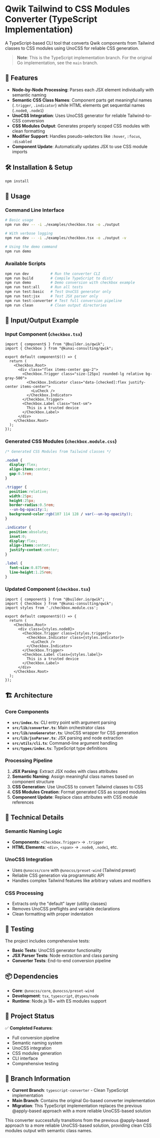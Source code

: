 # Qwik Tailwind to CSS Modules Converter (TypeScript Implementation)

A TypeScript-based CLI tool that converts Qwik components from Tailwind classes to CSS modules using UnoCSS for reliable CSS generation.

> **Note**: This is the TypeScript implementation branch. For the original Go implementation, see the `main` branch.

## 🚀 Features

- **Node-by-Node Processing**: Parses each JSX element individually with semantic naming
- **Semantic CSS Class Names**: Component parts get meaningful names (`.trigger`, `.indicator`) while HTML elements get sequential names (`.node0`, `.node1`)
- **UnoCSS Integration**: Uses UnoCSS generator for reliable Tailwind-to-CSS conversion
- **CSS Modules Output**: Generates properly scoped CSS modules with clean formatting
- **Modifier Support**: Handles pseudo-selectors like `:hover`, `:focus`, `:disabled` 
- **Component Update**: Automatically updates JSX to use CSS module imports

## 🛠️ Installation & Setup

```bash
npm install
```

## 📖 Usage

### Command Line Interface

```bash
# Basic usage
npm run dev -- -i ./examples/checkbox.tsx -o ./output

# With verbose logging
npm run dev -- -i ./examples/checkbox.tsx -o ./output -v

# Using the demo command
npm run demo
```

### Available Scripts

```bash
npm run dev          # Run the converter CLI
npm run build        # Compile TypeScript to dist/
npm run demo         # Demo conversion with checkbox example
npm run test:all     # Run all tests
npm run test:basic   # Test UnoCSS generator only
npm run test:jsx     # Test JSX parser only  
npm run test:converter # Test full conversion pipeline
npm run clean        # Clean output directories
```

## 📁 Input/Output Example

### Input Component (`checkbox.tsx`)
```tsx
import { component$ } from "@builder.io/qwik";
import { Checkbox } from "@kunai-consulting/qwik";

export default component$(() => {
  return (
    <Checkbox.Root>
      <div class="flex items-center gap-2">
        <Checkbox.Trigger class="size-[25px] rounded-lg relative bg-gray-500">
          <Checkbox.Indicator class="data-[checked]:flex justify-center items-center">
            <LuCheck />
          </Checkbox.Indicator>
        </Checkbox.Trigger>
        <Checkbox.Label class="text-sm">
          This is a trusted device
        </Checkbox.Label>
      </div>
    </Checkbox.Root>
  );
});
```

### Generated CSS Modules (`checkbox.module.css`)
```css
/* Generated CSS Modules from Tailwind classes */

.node0 {
  display:flex;
  align-items:center;
  gap:0.5rem;
}

.trigger {
  position:relative;
  width:25px;
  height:25px;
  border-radius:0.5rem;
  --un-bg-opacity:1;
  background-color:rgb(107 114 128 / var(--un-bg-opacity));
}

.indicator {
  position:absolute;
  inset:0;
  display:flex;
  align-items:center;
  justify-content:center;
}

.label {
  font-size:0.875rem;
  line-height:1.25rem;
}
```

### Updated Component (`checkbox.tsx`)
```tsx
import { component$ } from "@builder.io/qwik";
import { Checkbox } from "@kunai-consulting/qwik";
import styles from './checkbox.module.css';

export default component$(() => {
  return (
    <Checkbox.Root>
      <div class={styles.node0}>
        <Checkbox.Trigger class={styles.trigger}>
          <Checkbox.Indicator class={styles.indicator}>
            <LuCheck />
          </Checkbox.Indicator>
        </Checkbox.Trigger>
        <Checkbox.Label class={styles.label}>
          This is a trusted device
        </Checkbox.Label>
      </div>
    </Checkbox.Root>
  );
});
```

## 🏗️ Architecture

### Core Components

- **`src/index.ts`**: CLI entry point with argument parsing
- **`src/lib/converter.ts`**: Main orchestrator class
- **`src/lib/unoGenerator.ts`**: UnoCSS wrapper for CSS generation
- **`src/lib/jsxParser.ts`**: JSX parsing and node extraction
- **`src/utils/cli.ts`**: Command-line argument handling
- **`src/types/index.ts`**: TypeScript type definitions

### Processing Pipeline

1. **JSX Parsing**: Extract JSX nodes with class attributes
2. **Semantic Naming**: Assign meaningful class names based on component structure
3. **CSS Generation**: Use UnoCSS to convert Tailwind classes to CSS
4. **CSS Modules Creation**: Format generated CSS as scoped modules
5. **Component Update**: Replace class attributes with CSS module references

## 🔧 Technical Details

### Semantic Naming Logic
- **Components**: `<Checkbox.Trigger>` → `.trigger`
- **HTML Elements**: `<div>`, `<span>` → `.node0`, `.node1`, etc.

### UnoCSS Integration
- Uses `@unocss/core` with `@unocss/preset-wind` (Tailwind preset)
- Reliable CSS generation via programmatic API
- Handles complex Tailwind features like arbitrary values and modifiers

### CSS Processing
- Extracts only the "default" layer (utility classes)
- Removes UnoCSS preflights and variable declarations
- Clean formatting with proper indentation

## 🧪 Testing

The project includes comprehensive tests:

- **Basic Tests**: UnoCSS generator functionality
- **JSX Parser Tests**: Node extraction and class parsing
- **Converter Tests**: End-to-end conversion pipeline

## 📦 Dependencies

- **Core**: `@unocss/core`, `@unocss/preset-wind`
- **Development**: `tsx`, `typescript`, `@types/node`
- **Runtime**: Node.js 18+ with ES modules support

## 🎯 Project Status

✅ **Completed Features**:
- Full conversion pipeline
- Semantic naming system
- UnoCSS integration
- CSS modules generation
- CLI interface
- Comprehensive testing

## 🌿 Branch Information

- **Current Branch**: `typescript-converter` - Clean TypeScript implementation
- **Main Branch**: Contains the original Go-based converter implementation
- **Migration**: This TypeScript implementation replaces the previous @apply-based approach with a more reliable UnoCSS-based solution

This converter successfully transitions from the previous @apply-based approach to a more reliable UnoCSS-based solution, providing clean CSS modules output with semantic class names. 